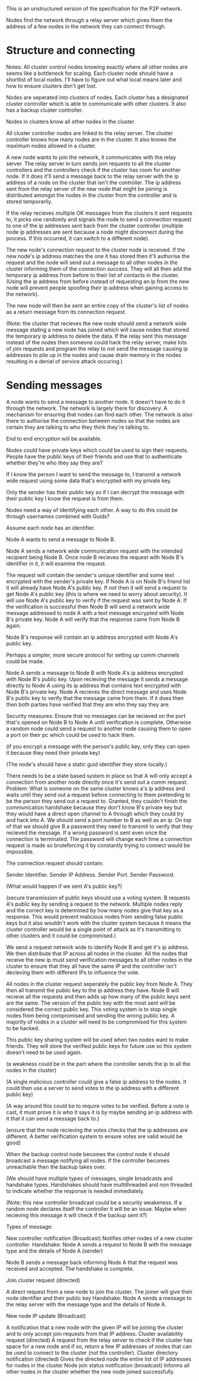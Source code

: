 This is an unstructured version of the specification for the P2P network.

Nodes find the network through a relay server which gives them the address of a few nodes in the network they can connect through.

# Structure and connecting

Notes: All cluster control nodes knowing exactly where all other nodes are seems like a bottleneck for scaling. Each cluster node should have a shortlist of local nodes. I'll have to 
figure out what local means later and how to ensure clusters don't get lost.


Nodes are seperated into clusters of nodes. Each cluster has a designated cluster controller which is able to communicate with other clusters. It also has a backup cluster controller.

Nodes in clusters know all other nodes in the cluster.

All cluster controller nodes are linked to the relay server. The cluster controller knows how many nodes are in the cluster. It also knows the maximum nodes allowed in a cluster.

A new node wants to join the network, it communicates with the relay server. The relay server in turn sends join requests to all the cluster controllers and the controllers check if the cluster has room for another node. If it does it'll send a message back to the relay server with the ip address of a node on the cluster that isn't the controller. The ip address sent from the relay server of the new node that might be joining is distributed amongst the nodes in the cluster from the controller and is stored temporarily.

If the relay recieves multiple OK messages from the clusters it sent requests to, it picks one randomly and signals the node to send a connection request to one of the ip addresses sent back from the cluster controller (multiple node ip addresses are sent because a node might disconnect during the process. If this occurred, it can switch to a different node).

The new node's connection request to the cluster node is received. If the new node's ip address matches the one it has stored then it'll authorise the request and the node will send out a message to all other nodes in the cluster informing them of the connection success. They will all then add the temporary ip address from before to their list of contacts in the cluster. (Using the ip address from before instead of requesting an ip from the new node will prevent people spoofing their ip address when gaining access to the network).

The new node will then be sent an entire copy of the cluster's list of nodes as a return message from its connection request.

(Note: the cluster that recieves the new node should send a network wide message stating a new node has joined which will cause nodes that stored the temporary ip address to delete the data. If the relay sent this message instead of the nodes then someone could hack the relay server, make lots of join requests and program the relay to not send the message causing ip addresses to pile up in the nodes and cause drain memory in the nodes resulting in a denial of service attack occuring.)

# Sending messages
A node wants to send a message to another node. It doesn't have to do it through the network. The network is largely there for discovery. A mechanism for ensuring that nodes can find each other. The network is also there to authorise the connection between nodes so that the nodes are certain they are talking to who they think they're talking to.

End to end encryption will be available.

Nodes could have private keys which could be used to sign their requests. People have the public keys of their friends and use that to authenticate whether they're who they say they are?

If I know the person I want to send the message to, I transmit a network wide request using some data that's encrypted with my private key.

Only the sender has their public key so if I can decrypt the message with their public key I know the request is from them.

Nodes need a way of identifying each other. A way to do this could be through usernames combined with Guids?

Assume each node has an identifier.

Node A wants to send a message to Node B.

Node A sends a network wide communication request with the intended recipient being Node B. Once node B recieves the request with Node B's identifier in it, it will examine the request.

The request will contain the sender's unique identifier and some text encrypted with the sender's private key. If Node A is on Node B's friend list it will already have Node A's public key. If not then it will send a request to get Node A's public key (this is where we need to worry about security). It will use Node A's public key to verify if the request was sent by Node A. If the verification is successful then Node B will send a network wide message addressed to node A with a text message encrypted with Node B's private key. Node A will verify that the response came from Node B again.

Node B's response will contain an ip address encrypted with Node A's public key.

Perhaps a simpler, more secure protocol for setting up comm channels could be made.

Node A sends a message to Node B with Node A's ip address encrypted with Node B's public key. Upon recieving the message it sends a message directly to Node A using its ip address that contains text encrypted with Node B's private key. Node A recieves the direct message and uses Node B's public key to verify that the message came from them. If it does then then both parties have verified that they are who they say they are.

Security measures: Ensure that no messages can be recieved on the port that's opened on Node B to Node A until verification is complete. Otherwise a random node could send a request to another node causing them to open a port on their pc which could be used to hack them.

(if you encrypt a message with the person's public key, only they can open it because they need their private key)

(The node's should have a static guid identifier they store locally.)

There needs to be a state based system in place so that A will only accept a connection from another node directly once it's send out a comm request. Problem: What is someone on the same cluster knows a's ip address and waits until they send out a request before connecting to them pretending to be the person they send out a request to. Granted, they couldn't finish the communication handshake because they don't know B's private key but they would have a direct open channel to A through which they could try and hack into A. We should send a port number to B as well as an ip. On top of that we should give B a password they need to transmit to verify that they recieved the message. If a wrong password is sent even once the connection is terminated. The password will change each time a connection request is made so bruteforcing it by constantly trying to connect would be impossible.

The connection request should contain:

Sender Identifier. Sender IP Address. Sender Port. Sender Password.

(What would happen if we sent A's public key?)

(secure transmission of public keys should use a voting system. B requests A's public key by sending a request to the network. Multiple nodes reply and the correct key is determined by how many nodes give that key as a response. This would prevent malicious nodes from sending false public keys but it also wouldn't work with the cluster system because it means the cluster controller would be a single point of attack as it's transmitting to other clusters and it could be compromised.)

We send a request network wide to identify Node B and get it's ip address. We then distribute that IP across all nodes in the cluster. All the nodes that receive the new ip must send verification messages to all other nodes in the cluster to ensure that they all have the same IP and the controller isn't decieving them with different IPs to influence the vote.

All nodes in the cluster request seperately the public key from Node A. They then all transmit the public key to the ip address they have. Node B will recieve all the requests and then adds up how many of the public keys sent are the same. The version of the public key with the most sent will be considered the correct public key. This voting system is to stop single nodes from being compromised and sending the wrong public key. A majority of nodes in a cluster will need to be compromised for this system to be hacked.

This public key sharing system will be used when two nodes want to make friends. They will store the verified public keys for future use so this system doesn't need to be used again.

(a weakness could be in the part where the controller sends the ip to all the nodes in the cluster)

(A single malicious controller could give a false ip address to the nodes. It could then use a server to send votes to the ip address with a different public key)

(A way around this could be to require votes to be verified. Before a vote is cast, it must prove it is who it says it is by maybe sending an ip address with it that it can send a message back to.)

(ensure that the node recieving the votes checks that the ip addresses are different. A better verification system to ensure votes are valid would be good)

When the backup control node becomes the control node it should broadcast a message notifying all nodes. If the controller becomes unreachable then the backup takes over.

(We should have multiple types of messages, single broadcasts and handshake types. Handshakes should have multithreaded and non threaded to indicate whether the response is needed immediately.

(Note: this new controller broadcast could be a security weakeness. If a random node declares itself the controller it will be an issue. Maybe when recieving this message it will check if the backup sent it?)

Types of message:

New controller notification (Broadcast)
Notifies other nodes of a new cluster controller. Handshake:
Node A sends a request to Node B with the message type and the details of Node A (sender)

Node B sends a message back informing Node A that the request was received and accepted. The handshake is complete.

Join cluster request (directed)

A direct request from a new node to join the cluster. The joiner will give their node identifier and their public key Handshake:
Node A sends a message to the relay server with the message type and the details of Node A.

New node IP update (Broadcast)

A notification that a new node with the given IP will be joining the cluster and to only accept join requests from that IP address.
Cluster availability request (directed)
A request from the relay server to check if the cluster has space for a new node and if so, return a few IP addresses of nodes that can be used to connect to the cluster (not the controller).
Cluster directory notification (directed)
Gives the directed node the entire list of IP addresses for nodes in the cluster
Node join status notification (broadcast)
Informs all other nodes in the cluster whether the new node joined successfully.